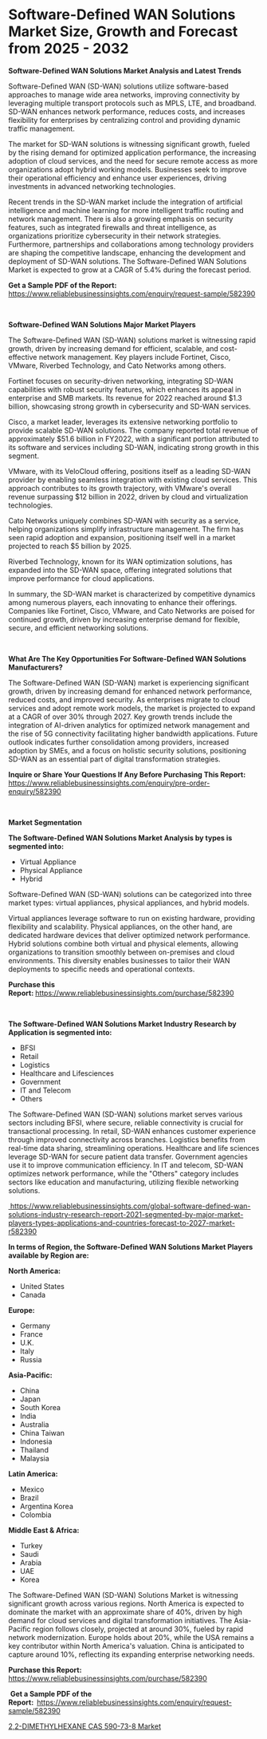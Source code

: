 <p><h1>Software-Defined WAN Solutions Market Size, Growth and Forecast from 2025 - 2032</h1></p><p><strong>Software-Defined WAN Solutions Market Analysis and Latest Trends</strong></p>
<p><p>Software-Defined WAN (SD-WAN) solutions utilize software-based approaches to manage wide area networks, improving connectivity by leveraging multiple transport protocols such as MPLS, LTE, and broadband. SD-WAN enhances network performance, reduces costs, and increases flexibility for enterprises by centralizing control and providing dynamic traffic management.</p><p>The market for SD-WAN solutions is witnessing significant growth, fueled by the rising demand for optimized application performance, the increasing adoption of cloud services, and the need for secure remote access as more organizations adopt hybrid working models. Businesses seek to improve their operational efficiency and enhance user experiences, driving investments in advanced networking technologies.</p><p>Recent trends in the SD-WAN market include the integration of artificial intelligence and machine learning for more intelligent traffic routing and network management. There is also a growing emphasis on security features, such as integrated firewalls and threat intelligence, as organizations prioritize cybersecurity in their network strategies. Furthermore, partnerships and collaborations among technology providers are shaping the competitive landscape, enhancing the development and deployment of SD-WAN solutions. The Software-Defined WAN Solutions Market is expected to grow at a CAGR of 5.4% during the forecast period.</p></p>
<p><strong>Get a Sample PDF of the Report:&nbsp;</strong> <a href="https://www.reliablebusinessinsights.com/enquiry/request-sample/582390?utm_campaign=3349&utm_medium=2&utm_source=Github&utm_content=ia&utm_term=23032025&utm_id=software-defined-wan-solutions">https://www.reliablebusinessinsights.com/enquiry/request-sample/582390</a></p>
<p>&nbsp;</p>
<p><strong>Software-Defined WAN Solutions Major Market Players</strong></p>
<p><p>The Software-Defined WAN (SD-WAN) solutions market is witnessing rapid growth, driven by increasing demand for efficient, scalable, and cost-effective network management. Key players include Fortinet, Cisco, VMware, Riverbed Technology, and Cato Networks among others. </p><p>Fortinet focuses on security-driven networking, integrating SD-WAN capabilities with robust security features, which enhances its appeal in enterprise and SMB markets. Its revenue for 2022 reached around $1.3 billion, showcasing strong growth in cybersecurity and SD-WAN services.</p><p>Cisco, a market leader, leverages its extensive networking portfolio to provide scalable SD-WAN solutions. The company reported total revenue of approximately $51.6 billion in FY2022, with a significant portion attributed to its software and services including SD-WAN, indicating strong growth in this segment.</p><p>VMware, with its VeloCloud offering, positions itself as a leading SD-WAN provider by enabling seamless integration with existing cloud services. This approach contributes to its growth trajectory, with VMware's overall revenue surpassing $12 billion in 2022, driven by cloud and virtualization technologies.</p><p>Cato Networks uniquely combines SD-WAN with security as a service, helping organizations simplify infrastructure management. The firm has seen rapid adoption and expansion, positioning itself well in a market projected to reach $5 billion by 2025.</p><p>Riverbed Technology, known for its WAN optimization solutions, has expanded into the SD-WAN space, offering integrated solutions that improve performance for cloud applications.</p><p>In summary, the SD-WAN market is characterized by competitive dynamics among numerous players, each innovating to enhance their offerings. Companies like Fortinet, Cisco, VMware, and Cato Networks are poised for continued growth, driven by increasing enterprise demand for flexible, secure, and efficient networking solutions.</p></p>
<p>&nbsp;</p>
<p><strong>What Are The Key Opportunities For Software-Defined WAN Solutions Manufacturers?</strong></p>
<p><p>The Software-Defined WAN (SD-WAN) market is experiencing significant growth, driven by increasing demand for enhanced network performance, reduced costs, and improved security. As enterprises migrate to cloud services and adopt remote work models, the market is projected to expand at a CAGR of over 30% through 2027. Key growth trends include the integration of AI-driven analytics for optimized network management and the rise of 5G connectivity facilitating higher bandwidth applications. Future outlook indicates further consolidation among providers, increased adoption by SMEs, and a focus on holistic security solutions, positioning SD-WAN as an essential part of digital transformation strategies.</p></p>
<p><strong>Inquire or Share Your Questions If Any Before Purchasing This Report:</strong> <a href="https://www.reliablebusinessinsights.com/enquiry/pre-order-enquiry/582390?utm_campaign=3349&utm_medium=2&utm_source=Github&utm_content=ia&utm_term=23032025&utm_id=software-defined-wan-solutions">https://www.reliablebusinessinsights.com/enquiry/pre-order-enquiry/582390</a></p>
<p>&nbsp;</p>
<p><strong>Market Segmentation</strong></p>
<p><strong>The Software-Defined WAN Solutions Market Analysis by types is segmented into:</strong></p>
<p><ul><li>Virtual Appliance</li><li>Physical Appliance</li><li>Hybrid</li></ul></p>
<p><p>Software-Defined WAN (SD-WAN) solutions can be categorized into three market types: virtual appliances, physical appliances, and hybrid models. </p><p>Virtual appliances leverage software to run on existing hardware, providing flexibility and scalability. Physical appliances, on the other hand, are dedicated hardware devices that deliver optimized network performance. Hybrid solutions combine both virtual and physical elements, allowing organizations to transition smoothly between on-premises and cloud environments. This diversity enables businesses to tailor their WAN deployments to specific needs and operational contexts.</p></p>
<p><strong>Purchase this Report:&nbsp;</strong><a href="https://www.reliablebusinessinsights.com/purchase/582390?utm_campaign=3349&utm_medium=2&utm_source=Github&utm_content=ia&utm_term=23032025&utm_id=software-defined-wan-solutions">https://www.reliablebusinessinsights.com/purchase/582390</a></p>
<p>&nbsp;</p>
<p><strong>The Software-Defined WAN Solutions Market Industry Research by Application is segmented into:</strong></p>
<p><ul><li>BFSI</li><li>Retail</li><li>Logistics</li><li>Healthcare and Lifesciences</li><li>Government</li><li>IT and Telecom</li><li>Others</li></ul></p>
<p><p>The Software-Defined WAN (SD-WAN) solutions market serves various sectors including BFSI, where secure, reliable connectivity is crucial for transactional processing. In retail, SD-WAN enhances customer experience through improved connectivity across branches. Logistics benefits from real-time data sharing, streamlining operations. Healthcare and life sciences leverage SD-WAN for secure patient data transfer. Government agencies use it to improve communication efficiency. In IT and telecom, SD-WAN optimizes network performance, while the "Others" category includes sectors like education and manufacturing, utilizing flexible networking solutions.</p></p>
<p><a href="https://www.reliablebusinessinsights.com/global-software-defined-wan-solutions-industry-research-report-2021-segmented-by-major-market-players-types-applications-and-countries-forecast-to-2027-market-r582390?utm_campaign=3349&utm_medium=2&utm_source=Github&utm_content=ia&utm_term=23032025&utm_id=software-defined-wan-solutions">&nbsp;https://www.reliablebusinessinsights.com/global-software-defined-wan-solutions-industry-research-report-2021-segmented-by-major-market-players-types-applications-and-countries-forecast-to-2027-market-r582390</a></p>
<p><strong>In terms of Region, the Software-Defined WAN Solutions Market Players available by Region are:</strong></p>
<p>
    <p> <strong> North America: </strong>
        <ul>
            <li>United States</li>
            <li>Canada</li>
        </ul>
        </p> 
    <p> <strong> Europe: </strong>
        <ul>
            <li>Germany</li>
            <li>France</li>
            <li>U.K.</li>
            <li>Italy</li>
            <li>Russia</li>
        </ul>
        </p> 
    <p> <strong> Asia-Pacific: </strong>
        <ul>
            <li>China</li>
            <li>Japan</li>
            <li>South Korea</li>
            <li>India</li>
            <li>Australia</li>
            <li>China Taiwan</li>
            <li>Indonesia</li>
            <li>Thailand</li>
            <li>Malaysia</li>
        </ul>
        </p> 
    <p> <strong> Latin America: </strong>
        <ul>
            <li>Mexico</li>
            <li>Brazil</li>
            <li>Argentina Korea</li>
            <li>Colombia</li>
        </ul>
        </p> 
    <p> <strong> Middle East & Africa: </strong>
        <ul>
            <li>Turkey</li>
            <li>Saudi</li>
            <li>Arabia</li>
            <li>UAE</li>
            <li>Korea</li>
        </ul>
    </p>
    </p>
<p><p>The Software-Defined WAN (SD-WAN) Solutions Market is witnessing significant growth across various regions. North America is expected to dominate the market with an approximate share of 40%, driven by high demand for cloud services and digital transformation initiatives. The Asia-Pacific region follows closely, projected at around 30%, fueled by rapid network modernization. Europe holds about 20%, while the USA remains a key contributor within North America's valuation. China is anticipated to capture around 10%, reflecting its expanding enterprise networking needs.</p></p>
<p><strong>Purchase this Report: </strong><a href="https://www.reliablebusinessinsights.com/purchase/582390?utm_campaign=3349&utm_medium=2&utm_source=Github&utm_content=ia&utm_term=23032025&utm_id=software-defined-wan-solutions">https://www.reliablebusinessinsights.com/purchase/582390</a></p>
<p>&nbsp;<strong>Get a Sample PDF of the Report:&nbsp;&nbsp;</strong><a href="https://www.reliablebusinessinsights.com/enquiry/request-sample/582390?utm_campaign=3349&utm_medium=2&utm_source=Github&utm_content=ia&utm_term=23032025&utm_id=software-defined-wan-solutions">https://www.reliablebusinessinsights.com/enquiry/request-sample/582390</a></p>
<p><strong></strong></p>
<p><p><a href="https://github.com/mehakmiamid1/Market-Research-Report-List-1/blob/main/22-dimethylhexane-cas-590-73-8-market.md?utm_campaign=3349&utm_medium=2&utm_source=Github&utm_content=ia&utm_term=23032025&utm_id=software-defined-wan-solutions">2,2-DIMETHYLHEXANE CAS 590-73-8 Market</a></p></p>